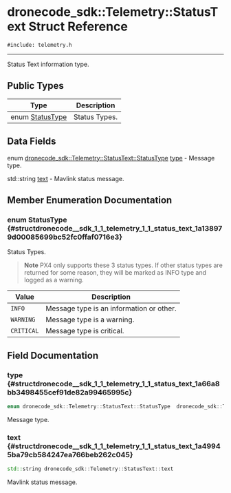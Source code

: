 # dronecode_sdk::Telemetry::StatusText Struct Reference
`#include: telemetry.h`

----


Status Text information type. 


## Public Types


Type | Description
--- | ---
enum [StatusType](#structdronecode__sdk_1_1_telemetry_1_1_status_text_1a138979d00085699bc52fc0ffaf0716e3) | Status Types.

## Data Fields


enum [dronecode_sdk::Telemetry::StatusText::StatusType](structdronecode__sdk_1_1_telemetry_1_1_status_text.md#structdronecode__sdk_1_1_telemetry_1_1_status_text_1a138979d00085699bc52fc0ffaf0716e3) [type](#structdronecode__sdk_1_1_telemetry_1_1_status_text_1a66a8bb3498455cef91de82a99465995c)  - Message type.

std::string [text](#structdronecode__sdk_1_1_telemetry_1_1_status_text_1a49945ba79cb584247ea766beb262c045)  - Mavlink status message.


## Member Enumeration Documentation


### enum StatusType {#structdronecode__sdk_1_1_telemetry_1_1_status_text_1a138979d00085699bc52fc0ffaf0716e3}


Status Types.

> **Note** PX4 only supports these 3 status types. If other status types are returned for some reason, they will be marked as INFO type and logged as a warning.

Value | Description
--- | ---
<span id="structdronecode__sdk_1_1_telemetry_1_1_status_text_1a138979d00085699bc52fc0ffaf0716e3a551b723eafd6a31d444fcb2f5920fbd3"></span> `INFO` | Message type is an information or other. 
<span id="structdronecode__sdk_1_1_telemetry_1_1_status_text_1a138979d00085699bc52fc0ffaf0716e3a059e9861e0400dfbe05c98a841f3f96b"></span> `WARNING` | Message type is a warning. 
<span id="structdronecode__sdk_1_1_telemetry_1_1_status_text_1a138979d00085699bc52fc0ffaf0716e3a99cd1c61610c76a57cb8d10d6df6b870"></span> `CRITICAL` | Message type is critical. 

## Field Documentation


### type {#structdronecode__sdk_1_1_telemetry_1_1_status_text_1a66a8bb3498455cef91de82a99465995c}

```cpp
enum dronecode_sdk::Telemetry::StatusText::StatusType  dronecode_sdk::Telemetry::StatusText::type
```


Message type.


### text {#structdronecode__sdk_1_1_telemetry_1_1_status_text_1a49945ba79cb584247ea766beb262c045}

```cpp
std::string dronecode_sdk::Telemetry::StatusText::text
```


Mavlink status message.

